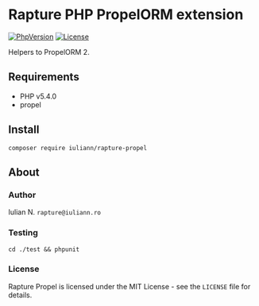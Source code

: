 # Rapture PHP PropelORM extension

[![PhpVersion](https://img.shields.io/badge/php-5.4.0-orange.svg?style=flat-square)](#)
[![License](https://img.shields.io/badge/license-MIT-blue.svg?style=flat-square)](#)

Helpers to PropelORM 2.

## Requirements

- PHP v5.4.0
- propel

## Install

```
composer require iuliann/rapture-propel
```

## About

### Author

Iulian N. `rapture@iuliann.ro`

### Testing

```
cd ./test && phpunit
```

### License

Rapture Propel is licensed under the MIT License - see the `LICENSE` file for details.
